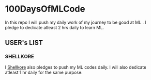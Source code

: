 # 100DaysOfMLCode
In this repo I will push my daily work of my journey to be good at ML . I pledge to dedicate atleast 2 hrs daily to learn ML.

## USER's LIST

### SHELLKORE
I [Shellkore](https://github.com/shellkore) also pledges to push my ML codes daily. I will also dedicate atleast 1 hr daily for the same purpose.
